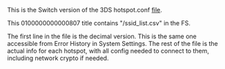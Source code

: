This is the Switch version of the 3DS hotspot.conf
[file](https://3dbrew.org/wiki/Nintendo_Zone#Hotspot.conf_format).

This 0100000000000807 title contains "/ssid\_list.csv" in the FS.

The first line in the file is the decimal version. This is the same one
accessible from Error History in System Settings. The rest of the file
is the actual info for each hotspot, with all config needed to connect
to them, including network crypto if needed.
